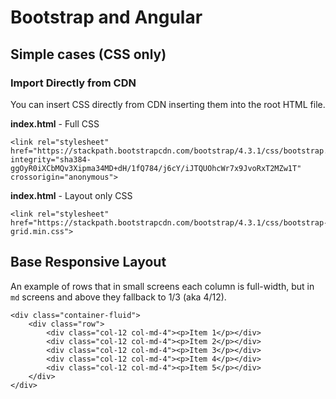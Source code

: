# Bootstrap and Angular

## Simple cases (CSS only)

### Import Directly from CDN

You can insert CSS directly from CDN inserting them into the root HTML file.

**index.html** - Full CSS
```
<link rel="stylesheet" href="https://stackpath.bootstrapcdn.com/bootstrap/4.3.1/css/bootstrap.min.css" integrity="sha384-ggOyR0iXCbMQv3Xipma34MD+dH/1fQ784/j6cY/iJTQUOhcWr7x9JvoRxT2MZw1T" crossorigin="anonymous">
```

**index.html** - Layout only CSS
```
<link rel="stylesheet" href="https://stackpath.bootstrapcdn.com/bootstrap/4.3.1/css/bootstrap-grid.min.css">
```

## Base Responsive Layout

An example of rows that in small screens each column is full-width, but in `md` screens and above they fallback to 1/3 (aka 4/12).

```
<div class="container-fluid">
    <div class="row">
        <div class="col-12 col-md-4"><p>Item 1</p></div>
        <div class="col-12 col-md-4"><p>Item 2</p></div>
        <div class="col-12 col-md-4"><p>Item 3</p></div>
        <div class="col-12 col-md-4"><p>Item 4</p></div>
        <div class="col-12 col-md-4"><p>Item 5</p></div>
    </div>
</div>
```
